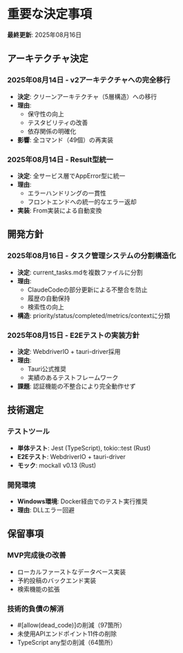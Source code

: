# 重要な決定事項

**最終更新**: 2025年08月16日

## アーキテクチャ決定

### 2025年08月14日 - v2アーキテクチャへの完全移行
- **決定**: クリーンアーキテクチャ（5層構造）への移行
- **理由**: 
  - 保守性の向上
  - テスタビリティの改善
  - 依存関係の明確化
- **影響**: 全コマンド（49個）の再実装

### 2025年08月14日 - Result型統一
- **決定**: 全サービス層でAppError型に統一
- **理由**: 
  - エラーハンドリングの一貫性
  - フロントエンドへの統一的なエラー返却
- **実装**: From実装による自動変換

## 開発方針

### 2025年08月16日 - タスク管理システムの分割構造化
- **決定**: current_tasks.mdを複数ファイルに分割
- **理由**: 
  - ClaudeCodeの部分更新による不整合を防止
  - 履歴の自動保持
  - 検索性の向上
- **構造**: priority/status/completed/metrics/contextに分類

### 2025年08月15日 - E2Eテストの実装方針
- **決定**: WebdriverIO + tauri-driver採用
- **理由**: 
  - Tauri公式推奨
  - 実績のあるテストフレームワーク
- **課題**: 認証機能の不整合により完全動作せず

## 技術選定

### テストツール
- **単体テスト**: Jest (TypeScript), tokio::test (Rust)
- **E2Eテスト**: WebdriverIO + tauri-driver
- **モック**: mockall v0.13 (Rust)

### 開発環境
- **Windows環境**: Docker経由でのテスト実行推奨
- **理由**: DLLエラー回避

## 保留事項

### MVP完成後の改善
- ローカルファーストなデータベース実装
- 予約投稿のバックエンド実装
- 検索機能の拡張

### 技術的負債の解消
- #[allow(dead_code)]の削減（97箇所）
- 未使用APIエンドポイント11件の削除
- TypeScript any型の削減（64箇所）